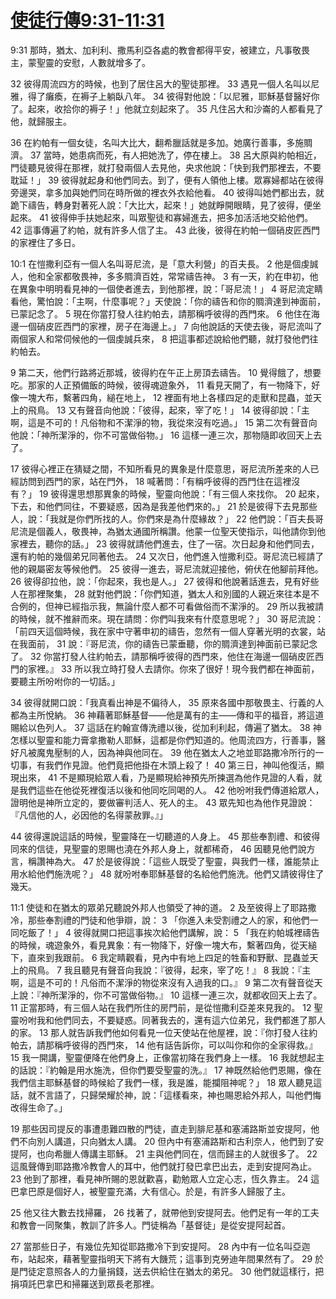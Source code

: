 # [使徒行傳9:31-11:31](https://www.biblegateway.com/quicksearch/?quicksearch=使徒行傳9:31-11:31&qs_version=CUVMPT)

9:31 那時，猶太、加利利、撒馬利亞各處的教會都得平安，被建立，凡事敬畏主，蒙聖靈的安慰，人數就增多了。

32 彼得周流四方的時候，也到了居住呂大的聖徒那裡。 33 遇見一個人名叫以尼雅，得了癱瘓，在褥子上躺臥八年。 34 彼得對他說：「以尼雅，耶穌基督醫好你了。起來，收拾你的褥子！」他就立刻起來了。 35 凡住呂大和沙崙的人都看見了他，就歸服主。

36 在約帕有一個女徒，名叫大比大，翻希臘話就是多加。她廣行善事，多施賙濟。 37 當時，她患病而死，有人把她洗了，停在樓上。 38 呂大原與約帕相近，門徒聽見彼得在那裡，就打發兩個人去見他，央求他說：「快到我們那裡去，不要耽延！」 39 彼得就起身和他們同去。到了，便有人領他上樓。眾寡婦都站在彼得旁邊哭，拿多加與她們同在時所做的裡衣外衣給他看。 40 彼得叫她們都出去，就跪下禱告，轉身對著死人說：「大比大，起來！」她就睜開眼睛，見了彼得，便坐起來。 41 彼得伸手扶她起來，叫眾聖徒和寡婦進去，把多加活活地交給他們。 42 這事傳遍了約帕，就有許多人信了主。 43 此後，彼得在約帕一個硝皮匠西門的家裡住了多日。

10:1 在愷撒利亞有一個人名叫哥尼流，是「意大利營」的百夫長。 2 他是個虔誠人，他和全家都敬畏神，多多賙濟百姓，常常禱告神。 3 有一天，約在申初，他在異象中明明看見神的一個使者進去，到他那裡，說：「哥尼流！」 4 哥尼流定睛看他，驚怕說：「主啊，什麼事呢？」天使說：「你的禱告和你的賙濟達到神面前，已蒙記念了。 5 現在你當打發人往約帕去，請那稱呼彼得的西門來。 6 他住在海邊一個硝皮匠西門的家裡，房子在海邊上。」 7 向他說話的天使去後，哥尼流叫了兩個家人和常伺候他的一個虔誠兵來， 8 把這事都述說給他們聽，就打發他們往約帕去。

9 第二天，他們行路將近那城，彼得約在午正上房頂去禱告。 10 覺得餓了，想要吃。那家的人正預備飯的時候，彼得魂遊象外， 11 看見天開了，有一物降下，好像一塊大布，繫著四角，縋在地上， 12 裡面有地上各樣四足的走獸和昆蟲，並天上的飛鳥。 13 又有聲音向他說：「彼得，起來，宰了吃！」 14 彼得卻說：「主啊，這是不可的！凡俗物和不潔淨的物，我從來沒有吃過。」 15 第二次有聲音向他說：「神所潔淨的，你不可當做俗物。」 16 這樣一連三次，那物隨即收回天上去了。

17 彼得心裡正在猜疑之間，不知所看見的異象是什麼意思，哥尼流所差來的人已經訪問到西門的家，站在門外， 18 喊著問：「有稱呼彼得的西門住在這裡沒有？」 19 彼得還思想那異象的時候，聖靈向他說：「有三個人來找你。 20 起來，下去，和他們同往，不要疑惑，因為是我差他們來的。」 21 於是彼得下去見那些人，說：「我就是你們所找的人。你們來是為什麼緣故？」 22 他們說：「百夫長哥尼流是個義人，敬畏神，為猶太通國所稱讚。他蒙一位聖天使指示，叫他請你到他家裡去，聽你的話。」 23 彼得就請他們進去，住了一宿。次日起身和他們同去，還有約帕的幾個弟兄同著他去。 24 又次日，他們進入愷撒利亞。哥尼流已經請了他的親屬密友等候他們。 25 彼得一進去，哥尼流就迎接他，俯伏在他腳前拜他。 26 彼得卻拉他，說：「你起來，我也是人。」 27 彼得和他說著話進去，見有好些人在那裡聚集， 28 就對他們說：「你們知道，猶太人和別國的人親近來往本是不合例的，但神已經指示我，無論什麼人都不可看做俗而不潔淨的。 29 所以我被請的時候，就不推辭而來。現在請問：你們叫我來有什麼意思呢？」 30 哥尼流說：「前四天這個時候，我在家中守著申初的禱告，忽然有一個人穿著光明的衣裳，站在我面前， 31 說：『哥尼流，你的禱告已蒙垂聽，你的賙濟達到神面前已蒙記念了。 32 你當打發人往約帕去，請那稱呼彼得的西門來，他住在海邊一個硝皮匠西門的家裡。』 33 所以我立時打發人去請你。你來了很好！現今我們都在神面前，要聽主所吩咐你的一切話。」

34 彼得就開口說：「我真看出神是不偏待人， 35 原來各國中那敬畏主、行義的人都為主所悅納。 36 神藉著耶穌基督——他是萬有的主——傳和平的福音，將這道賜給以色列人。 37 這話在約翰宣傳洗禮以後，從加利利起，傳遍了猶太。 38 神怎樣以聖靈和能力膏拿撒勒人耶穌，這都是你們知道的。他周流四方，行善事，醫好凡被魔鬼壓制的人，因為神與他同在。 39 他在猶太人之地並耶路撒冷所行的一切事，有我們作見證。他們竟把他掛在木頭上殺了！ 40 第三日，神叫他復活，顯現出來， 41 不是顯現給眾人看，乃是顯現給神預先所揀選為他作見證的人看，就是我們這些在他從死裡復活以後和他同吃同喝的人。 42 他吩咐我們傳道給眾人，證明他是神所立定的，要做審判活人、死人的主。 43 眾先知也為他作見證說：『凡信他的人，必因他的名得蒙赦罪。』」

44 彼得還說這話的時候，聖靈降在一切聽道的人身上。 45 那些奉割禮、和彼得同來的信徒，見聖靈的恩賜也澆在外邦人身上，就都稀奇， 46 因聽見他們說方言，稱讚神為大。 47 於是彼得說：「這些人既受了聖靈，與我們一樣，誰能禁止用水給他們施洗呢？」 48 就吩咐奉耶穌基督的名給他們施洗。他們又請彼得住了幾天。

11:1 使徒和在猶太的眾弟兄聽說外邦人也領受了神的道。 2 及至彼得上了耶路撒冷，那些奉割禮的門徒和他爭辯，說： 3 「你進入未受割禮之人的家，和他們一同吃飯了！」 4 彼得就開口把這事挨次給他們講解，說： 5 「我在約帕城裡禱告的時候，魂遊象外，看見異象：有一物降下，好像一塊大布，繫著四角，從天縋下，直來到我跟前。 6 我定睛觀看，見內中有地上四足的牲畜和野獸、昆蟲並天上的飛鳥。 7 我且聽見有聲音向我說：『彼得，起來，宰了吃！』 8 我說：『主啊，這是不可的！凡俗而不潔淨的物從來沒有入過我的口。』 9 第二次有聲音從天上說：『神所潔淨的，你不可當做俗物。』 10 這樣一連三次，就都收回天上去了。 11 正當那時，有三個人站在我們所住的房門前，是從愷撒利亞差來見我的。 12 聖靈吩咐我和他們同去，不要疑惑。同著我去的，還有這六位弟兄，我們都進了那人的家。 13 那人就告訴我們他如何看見一位天使站在他屋裡，說：『你打發人往約帕去，請那稱呼彼得的西門來， 14 他有話告訴你，可以叫你和你的全家得救。』 15 我一開講，聖靈便降在他們身上，正像當初降在我們身上一樣。 16 我就想起主的話說：『約翰是用水施洗，但你們要受聖靈的洗。』 17 神既然給他們恩賜，像在我們信主耶穌基督的時候給了我們一樣，我是誰，能攔阻神呢？」 18 眾人聽見這話，就不言語了，只歸榮耀於神，說：「這樣看來，神也賜恩給外邦人，叫他們悔改得生命了。」

19 那些因司提反的事遭患難四散的門徒，直走到腓尼基和塞浦路斯並安提阿，他們不向別人講道，只向猶太人講。 20 但內中有塞浦路斯和古利奈人，他們到了安提阿，也向希臘人傳講主耶穌。 21 主與他們同在，信而歸主的人就很多了。 22 這風聲傳到耶路撒冷教會人的耳中，他們就打發巴拿巴出去，走到安提阿為止。 23 他到了那裡，看見神所賜的恩就歡喜，勸勉眾人立定心志，恆久靠主。 24 這巴拿巴原是個好人，被聖靈充滿，大有信心。於是，有許多人歸服了主。

25 他又往大數去找掃羅， 26 找著了，就帶他到安提阿去。他們足有一年的工夫和教會一同聚集，教訓了許多人。門徒稱為「基督徒」是從安提阿起首。

27 當那些日子，有幾位先知從耶路撒冷下到安提阿。 28 內中有一位名叫亞迦布，站起來，藉著聖靈指明天下將有大饑荒；這事到克勞迪年間果然有了。 29 於是門徒定意照各人的力量捐錢，送去供給住在猶太的弟兄。 30 他們就這樣行，把捐項託巴拿巴和掃羅送到眾長老那裡。
